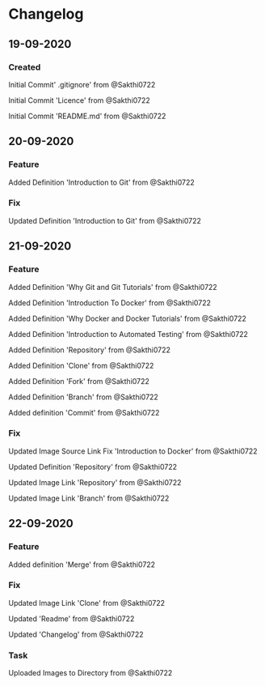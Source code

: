 # Changelog

## 19-09-2020

### Created

Initial Commit' .gitignore' from @Sakthi0722

Initial Commit 'Licence' from @Sakthi0722

Initial Commit 'README.md' from @Sakthi0722

## 20-09-2020

### Feature

Added Definition 'Introduction to Git' from @Sakthi0722

### Fix

Updated Definition 'Introduction to Git' from @Sakthi0722

## 21-09-2020

### Feature

Added Definition 'Why Git and Git Tutorials' from @Sakthi0722

Added Definition 'Introduction To Docker' from @Sakthi0722

Added Definition 'Why Docker and Docker Tutorials' from @Sakthi0722

Added Definition 'Introduction to Automated Testing' from @Sakthi0722

Added Definition 'Repository' from @Sakthi0722

Added Definition 'Clone' from @Sakthi0722

Added Definition 'Fork' from @Sakthi0722

Added Definition 'Branch' from @Sakthi0722

Added definition 'Commit' from @Sakthi0722
### Fix

Updated Image Source Link Fix 'Introduction to Docker' from @Sakthi0722

Updated Definition 'Repository' from @Sakthi0722

Updated Image Link 'Repository' from @Sakthi0722

Updated Image Link 'Branch' from @Sakthi0722

## 22-09-2020

### Feature

Added definition 'Merge' from @Sakthi0722

### Fix

Updated Image Link 'Clone' from @Sakthi0722

Updated 'Readme' from @Sakthi0722

Updated 'Changelog' from @Sakthi0722
### Task

Uploaded Images to Directory from @Sakthi0722